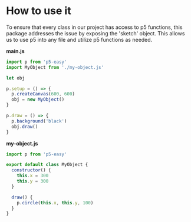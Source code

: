 # How to use it

To ensure that every class in our project has access to p5 functions, this package addresses the issue by exposing the 'sketch' object. This allows us to use p5 into any file and utilize p5 functions as needed.

**main.js**
```javascript
import p from 'p5-easy'
import MyObject from './my-object.js'

let obj

p.setup = () => {
  p.createCanvas(600, 600)
  obj = new MyObject()
}

p.draw = () => {
  p.background('black')
  obj.draw()
}
```

**my-object.js**
```javascript
import p from 'p5-easy'

export default class MyObject {
  constructor() {
    this.x = 300
    this.y = 300
  }

  draw() {
    p.circle(this.x, this.y, 100)
  }
}
```



